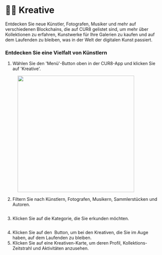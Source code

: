 # 🧑‍🎨 Kreative

Entdecken Sie neue Künstler, Fotografen, Musiker und mehr auf verschiedenen Blockchains, die auf CUR8 gelistet sind, um mehr über Kollektionen zu erfahren, Kunstwerke für Ihre Galerien zu kaufen und auf dem Laufenden zu bleiben, was in der Welt der digitalen Kunst passiert.

### Entdecken Sie eine Vielfalt von Künstlern&#x20;

1. Wählen Sie den 'Menü'-Button oben in der CUR8-App und klicken Sie auf 'Kreative'.

<figure><img src="../.gitbook/assets/Screenshot 2025-01-13 at 14.33.00.png" alt="" width="375"><figcaption></figcaption></figure>

2. Filtern Sie nach Künstlern, Fotografen, Musikern, Sammlerstücken und Autoren.

<figure><img src="../.gitbook/assets/Screenshot 2025-01-03 at 13.45.25.png" alt=""><figcaption></figcaption></figure>

3. Klicken Sie auf die Kategorie, die Sie erkunden möchten.

<figure><img src="../.gitbook/assets/Screenshot 2025-01-03 at 13.48.11.png" alt=""><figcaption></figcaption></figure>

4. Klicken Sie auf den <img src="../.gitbook/assets/Screenshot 2025-01-03 at 13.56.17.png" alt="" data-size="line"> Button, um bei den Kreativen, die Sie im Auge haben, auf dem Laufenden zu bleiben.
5. Klicken Sie auf eine Kreativen-Karte, um deren Profil, Kollektions-Zeitstrahl und Aktivitäten anzusehen.

<figure><img src="../.gitbook/assets/Screenshot 2025-01-03 at 13.57.40.png" alt=""><figcaption></figcaption></figure>
